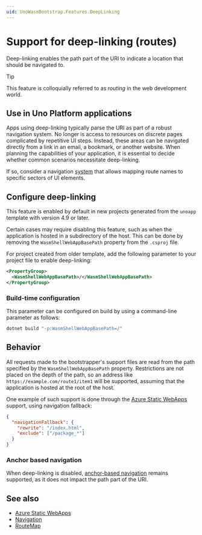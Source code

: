 ```yaml
---
uid: UnoWasmBootstrap.Features.DeepLinking
---
```


# Support for deep-linking (routes)

Deep-linking enables the path part of the URI to indicate a location that should be navigated to. 

> [!TIP]
> This feature is colloquially referred to as _routing_ in the web development world.

## Use in Uno Platform applications

Apps using deep-linking typically parse the URI as part of a robust navigation system. No longer is access to resources on discrete pages complicated by repetitive UI steps. Instead, these areas can be navigated directly from a link in an email, a bookmark, or another website. When planning the capabilities of your application, it is essential to decide whether common scenarios necessitate deep-linking. 

If so, consider a navigation [system](xref:Overview.Navigation) that allows mapping route names to specific sectors of UI elements.

## Configure deep-linking

This feature is enabled by default in new projects generated from the `unoapp` template with version 4.9 or later.

Certain cases may require disabling this feature, such as when the application is hosted in a subdirectory of the host. This can be done by removing the `WasmShellWebAppBasePath` property from the `.csproj` file.

For project created from older template, add the following parameter to your project file to enable deep-linking:

```xml
<PropertyGroup>
  <WasmShellWebAppBasePath>/</WasmShellWebAppBasePath>
</PropertyGroup>
```

### Build-time configuration

This parameter can be configured on build by using a command-line parameter as follows:

```bash
dotnet build "-p:WasmShellWebAppBasePath=/"
```

## Behavior

All requests made to the bootstrapper's support files are read from the path specified by the `WasmShellWebAppBasePath` property. Restrictions are not placed on the depth of the path, so an address like `https://example.com/route1/item1` will be supported, assuming that the application is hosted at the root of the host.

One example of such support is done through the [Azure Static WebApps](https://platform.uno/docs/articles/guides/azure-static-webapps.html) support, using navigation fallback:

```json
{
  "navigationFallback": {
    "rewrite": "/index.html",
    "exclude": ["/package_*"]
  }
}
```

### Anchor based navigation

When deep-linking is disabled, [anchor-based navigation](https://developer.mozilla.org/en-US/docs/Web/HTML/Element/a#linking_to_an_element_on_the_same_page) remains supported, as it does not impact the path part of the URI.

## See also

- [Azure Static WebApps](xref:Uno.Tutorials.AzureStaticWepApps)
- [Navigation](xref:Overview.Navigation)
- [RouteMap](xref:Reference.Navigation.RouteMap)